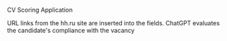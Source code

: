 CV Scoring Application

URL links from the hh.ru site are inserted into the fields. ChatGPT evaluates the candidate's compliance with the vacancy
